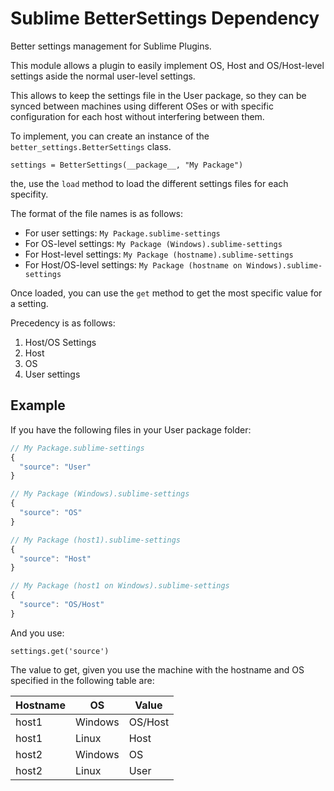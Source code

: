 # Sublime BetterSettings Dependency

Better settings management for Sublime Plugins.

This module allows a plugin to easily implement OS, Host and
OS/Host-level settings aside the normal user-level settings.

This allows to keep the settings file in the User package, so they can
be synced between machines using different OSes or with specific
configuration for each host without interfering between them.

To implement, you can create an instance of the
`better_settings.BetterSettings` class.

    settings = BetterSettings(__package__, "My Package")

the, use the `load` method to load the different settings files for each specifity.

The format of the file names is as follows:

- For user settings: `My Package.sublime-settings`
- For OS-level settings: `My Package (Windows).sublime-settings`
- For Host-level settings: `My Package (hostname).sublime-settings`
- For Host/OS-level settings: `My Package (hostname on Windows).sublime-settings`

Once loaded, you can use the `get` method to get the most specific value
for a setting.

Precedency is as follows:

  1. Host/OS Settings
  2. Host
  3. OS
  4. User settings

## Example

If you have the following files in your User package folder:

```javascript
// My Package.sublime-settings
{
  "source": "User"
}
```

```javascript
// My Package (Windows).sublime-settings
{
  "source": "OS"
}
```

```javascript
// My Package (host1).sublime-settings
{
  "source": "Host"
}
```

```javascript
// My Package (host1 on Windows).sublime-settings
{
  "source": "OS/Host"
}
```

And you use:

    settings.get('source')

The value to get, given you use the machine with the hostname and OS
specified in the following table are:

| Hostname | OS      | Value   |
|----------|---------|---------|
| host1    | Windows | OS/Host |
| host1    | Linux   | Host    |
| host2    | Windows | OS      |
| host2    | Linux   | User    |

